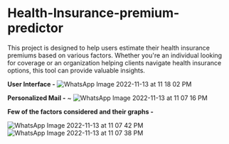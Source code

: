 # Health-Insurance-premium-predictor
This project is designed to help users estimate their health insurance premiums based on various factors. Whether you're an individual looking for coverage or an organization helping clients navigate health insurance options, this tool can provide valuable insights.  


**User Interface -**
![WhatsApp Image 2022-11-13 at 11 18 02 PM](https://github.com/jainlakshay21/Health-Insurance-premium-predictor/assets/91755977/cf9b7adf-ea5f-4b9f-9dfd-29b4253d77a0)

**Personalized Mail -** ~
![WhatsApp Image 2022-11-13 at 11 07 16 PM](https://github.com/jainlakshay21/Health-Insurance-premium-predictor/assets/91755977/a620f6c4-1076-439a-9a9a-949a1b27c2a2)

**Few of the factors considered and their graphs -**

![WhatsApp Image 2022-11-13 at 11 07 42 PM](https://github.com/jainlakshay21/Health-Insurance-premium-predictor/assets/91755977/7622cebe-24c6-4b7e-b1bb-12cbcfc69f53)
![WhatsApp Image 2022-11-13 at 11 07 38 PM](https://github.com/jainlakshay21/Health-Insurance-premium-predictor/assets/91755977/2146c10e-9f49-4672-b310-7cf0a4d00db8)
